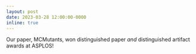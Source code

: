 ```yaml
---
layout: post
date: 2023-03-28 12:00:00-0000
inline: true
---
```


Our paper, MCMutants, won distinguished paper *and* distinguished artifact
awards at ASPLOS!
